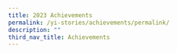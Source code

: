 ```yaml
---
title: 2023 Achievements
permalink: /yi-stories/achievements/permalink/
description: ""
third_nav_title: Achievements
---
```

